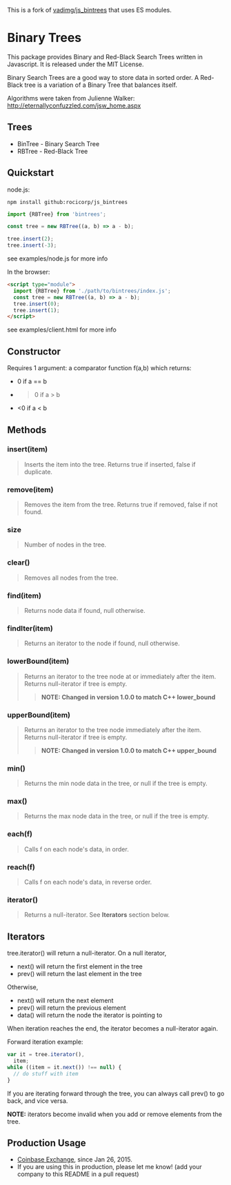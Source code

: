 This is a fork of [vadimg/js_bintrees](https://github.com/vadimg/js_bintrees) that uses ES modules.

# Binary Trees

This package provides Binary and Red-Black Search Trees written in Javascript. It is released under the MIT License.

Binary Search Trees are a good way to store data in sorted order. A Red-Black tree is a variation of a Binary Tree that balances itself.

Algorithms were taken from Julienne Walker: http://eternallyconfuzzled.com/jsw_home.aspx

## Trees

- BinTree - Binary Search Tree
- RBTree - Red-Black Tree

## Quickstart

node.js:

```
npm install github:rocicorp/js_bintrees
```

```javascript
import {RBTree} from 'bintrees';

const tree = new RBTree((a, b) => a - b);

tree.insert(2);
tree.insert(-3);
```

see examples/node.js for more info

In the browser:

```html
<script type="module">
  import {RBTree} from './path/to/bintrees/index.js';
  const tree = new RBTree((a, b) => a - b);
  tree.insert(0);
  tree.insert(1);
</script>
```

see examples/client.html for more info

## Constructor

Requires 1 argument: a comparator function f(a,b) which returns:

- 0 if a == b
- > 0 if a > b
- <0 if a < b

## Methods

### insert(item)

> Inserts the item into the tree. Returns true if inserted, false if duplicate.

### remove(item)

> Removes the item from the tree. Returns true if removed, false if not found.

### size

> Number of nodes in the tree.

### clear()

> Removes all nodes from the tree.

### find(item)

> Returns node data if found, null otherwise.

### findIter(item)

> Returns an iterator to the node if found, null otherwise.

### lowerBound(item)

> Returns an iterator to the tree node at or immediately after the item. Returns null-iterator if tree is empty.
>
> > **NOTE: Changed in version 1.0.0 to match C++ lower_bound**

### upperBound(item)

> Returns an iterator to the tree node immediately after the item. Returns null-iterator if tree is empty.
>
> > **NOTE: Changed in version 1.0.0 to match C++ upper_bound**

### min()

> Returns the min node data in the tree, or null if the tree is empty.

### max()

> Returns the max node data in the tree, or null if the tree is empty.

### each(f)

> Calls f on each node's data, in order.

### reach(f)

> Calls f on each node's data, in reverse order.

### iterator()

> Returns a null-iterator. See **Iterators** section below.

## Iterators

tree.iterator() will return a null-iterator. On a null iterator,

- next() will return the first element in the tree
- prev() will return the last element in the tree

Otherwise,

- next() will return the next element
- prev() will return the previous element
- data() will return the node the iterator is pointing to

When iteration reaches the end, the iterator becomes a null-iterator again.

Forward iteration example:

```javascript
var it = tree.iterator(),
  item;
while ((item = it.next()) !== null) {
  // do stuff with item
}
```

If you are iterating forward through the tree, you can always call prev() to go back, and vice versa.

**NOTE:** iterators become invalid when you add or remove elements from the tree.

## Production Usage

- [Coinbase Exchange](https://exchange.coinbase.com/), since Jan 26, 2015.
- If you are using this in production, please let me know! (add your company to this README in a pull request)
